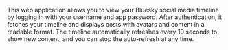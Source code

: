 This web application allows you to view your Bluesky social media timeline by logging in with your username and app password. After authentication, it fetches your timeline and displays posts with avatars and content in a readable format. The timeline automatically refreshes every 10 seconds to show new content, and you can stop the auto-refresh at any time.

<!-- Generated from commit: 7eff228bf303ad29a3ca006831ae7d5dae6201c1 -->